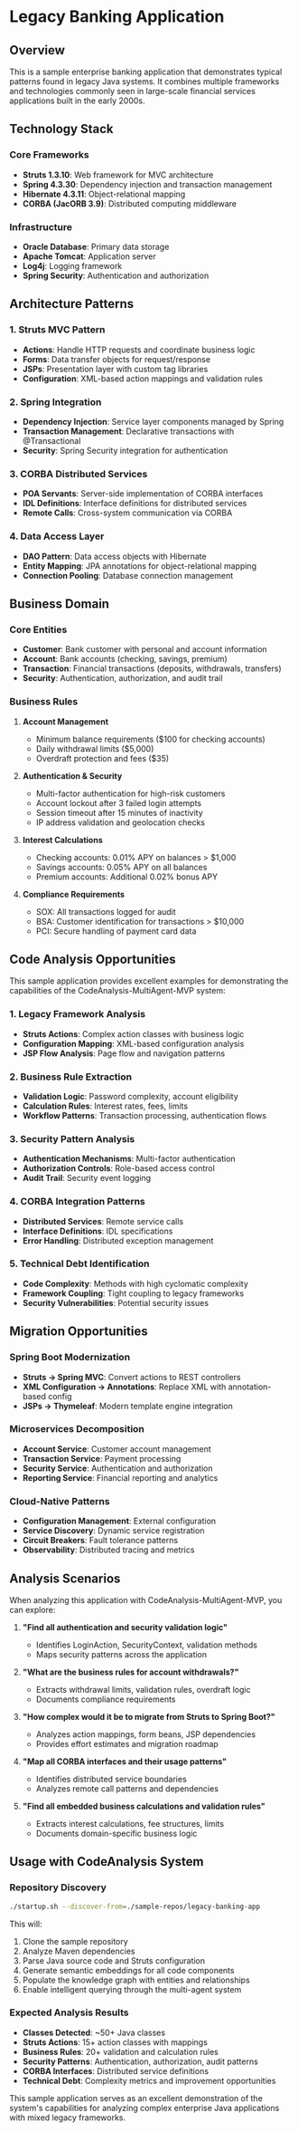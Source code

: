 # Legacy Banking Application

## Overview

This is a sample enterprise banking application that demonstrates typical patterns found in legacy Java systems. It combines multiple frameworks and technologies commonly seen in large-scale financial services applications built in the early 2000s.

## Technology Stack

### Core Frameworks
- **Struts 1.3.10**: Web framework for MVC architecture
- **Spring 4.3.30**: Dependency injection and transaction management
- **Hibernate 4.3.11**: Object-relational mapping
- **CORBA (JacORB 3.9)**: Distributed computing middleware

### Infrastructure
- **Oracle Database**: Primary data storage
- **Apache Tomcat**: Application server
- **Log4j**: Logging framework
- **Spring Security**: Authentication and authorization

## Architecture Patterns

### 1. Struts MVC Pattern
- **Actions**: Handle HTTP requests and coordinate business logic
- **Forms**: Data transfer objects for request/response
- **JSPs**: Presentation layer with custom tag libraries
- **Configuration**: XML-based action mappings and validation rules

### 2. Spring Integration
- **Dependency Injection**: Service layer components managed by Spring
- **Transaction Management**: Declarative transactions with @Transactional
- **Security**: Spring Security integration for authentication

### 3. CORBA Distributed Services
- **POA Servants**: Server-side implementation of CORBA interfaces
- **IDL Definitions**: Interface definitions for distributed services
- **Remote Calls**: Cross-system communication via CORBA

### 4. Data Access Layer
- **DAO Pattern**: Data access objects with Hibernate
- **Entity Mapping**: JPA annotations for object-relational mapping
- **Connection Pooling**: Database connection management

## Business Domain

### Core Entities
- **Customer**: Bank customer with personal and account information
- **Account**: Bank accounts (checking, savings, premium)
- **Transaction**: Financial transactions (deposits, withdrawals, transfers)
- **Security**: Authentication, authorization, and audit trail

### Business Rules
1. **Account Management**
   - Minimum balance requirements ($100 for checking accounts)
   - Daily withdrawal limits ($5,000)
   - Overdraft protection and fees ($35)

2. **Authentication & Security**
   - Multi-factor authentication for high-risk customers
   - Account lockout after 3 failed login attempts
   - Session timeout after 15 minutes of inactivity
   - IP address validation and geolocation checks

3. **Interest Calculations**
   - Checking accounts: 0.01% APY on balances > $1,000
   - Savings accounts: 0.05% APY on all balances
   - Premium accounts: Additional 0.02% bonus APY

4. **Compliance Requirements**
   - SOX: All transactions logged for audit
   - BSA: Customer identification for transactions > $10,000
   - PCI: Secure handling of payment card data

## Code Analysis Opportunities

This sample application provides excellent examples for demonstrating the capabilities of the CodeAnalysis-MultiAgent-MVP system:

### 1. Legacy Framework Analysis
- **Struts Actions**: Complex action classes with business logic
- **Configuration Mapping**: XML-based configuration analysis
- **JSP Flow Analysis**: Page flow and navigation patterns

### 2. Business Rule Extraction
- **Validation Logic**: Password complexity, account eligibility
- **Calculation Rules**: Interest rates, fees, limits
- **Workflow Patterns**: Transaction processing, authentication flows

### 3. Security Pattern Analysis
- **Authentication Mechanisms**: Multi-factor authentication
- **Authorization Controls**: Role-based access control
- **Audit Trail**: Security event logging

### 4. CORBA Integration Patterns
- **Distributed Services**: Remote service calls
- **Interface Definitions**: IDL specifications
- **Error Handling**: Distributed exception management

### 5. Technical Debt Identification
- **Code Complexity**: Methods with high cyclomatic complexity
- **Framework Coupling**: Tight coupling to legacy frameworks
- **Security Vulnerabilities**: Potential security issues

## Migration Opportunities

### Spring Boot Modernization
- **Struts → Spring MVC**: Convert actions to REST controllers
- **XML Configuration → Annotations**: Replace XML with annotation-based config
- **JSPs → Thymeleaf**: Modern template engine integration

### Microservices Decomposition
- **Account Service**: Customer account management
- **Transaction Service**: Payment processing
- **Security Service**: Authentication and authorization
- **Reporting Service**: Financial reporting and analytics

### Cloud-Native Patterns
- **Configuration Management**: External configuration
- **Service Discovery**: Dynamic service registration
- **Circuit Breakers**: Fault tolerance patterns
- **Observability**: Distributed tracing and metrics

## Analysis Scenarios

When analyzing this application with CodeAnalysis-MultiAgent-MVP, you can explore:

1. **"Find all authentication and security validation logic"**
   - Identifies LoginAction, SecurityContext, validation methods
   - Maps security patterns across the application

2. **"What are the business rules for account withdrawals?"**
   - Extracts withdrawal limits, validation rules, overdraft logic
   - Documents compliance requirements

3. **"How complex would it be to migrate from Struts to Spring Boot?"**
   - Analyzes action mappings, form beans, JSP dependencies
   - Provides effort estimates and migration roadmap

4. **"Map all CORBA interfaces and their usage patterns"**
   - Identifies distributed service boundaries
   - Analyzes remote call patterns and dependencies

5. **"Find all embedded business calculations and validation rules"**
   - Extracts interest calculations, fee structures, limits
   - Documents domain-specific business logic

## Usage with CodeAnalysis System

### Repository Discovery
```bash
./startup.sh --discover-from=./sample-repos/legacy-banking-app
```

This will:
1. Clone the sample repository
2. Analyze Maven dependencies
3. Parse Java source code and Struts configuration
4. Generate semantic embeddings for all code components
5. Populate the knowledge graph with entities and relationships
6. Enable intelligent querying through the multi-agent system

### Expected Analysis Results
- **Classes Detected**: ~50+ Java classes
- **Struts Actions**: 15+ action classes with mappings
- **Business Rules**: 20+ validation and calculation rules
- **Security Patterns**: Authentication, authorization, audit patterns
- **CORBA Interfaces**: Distributed service definitions
- **Technical Debt**: Complexity metrics and improvement opportunities

This sample application serves as an excellent demonstration of the system's capabilities for analyzing complex enterprise Java applications with mixed legacy frameworks.